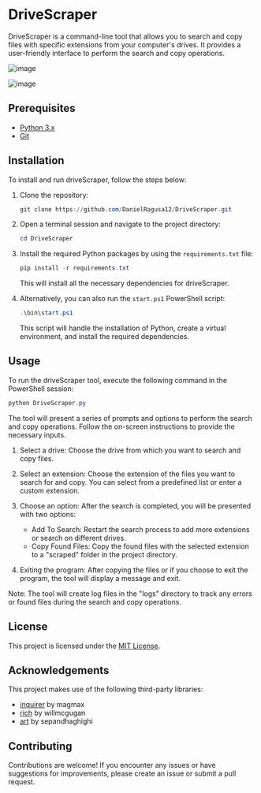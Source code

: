 # DriveScraper

DriveScraper is a command-line tool that allows you to search and copy files with specific extensions from your computer's drives. It provides a user-friendly interface to perform the search and copy operations.

![image](https://github.com/DanielRagusa12/scrapeBot/assets/90298464/dc6fc4ae-698e-404d-86b1-31f78e0077d2)


![image](https://github.com/user-attachments/assets/85c75246-1a50-4274-8699-cbfaafe6ba9b)




## Prerequisites

- [Python 3.x](https://www.python.org/downloads/)
- [Git](https://git-scm.com/downloads)

## Installation

To install and run driveScraper, follow the steps below:

1. Clone the repository:
   ```powershell
   git clone https://github.com/DanielRagusa12/DriveScraper.git
   ```

2. Open a terminal session and navigate to the project directory:

   ```powershell
   cd DriveScraper
   ```

3. Install the required Python packages by using the `requirements.txt` file:

   ```powershell
   pip install -r requirements.txt
   ```

   This will install all the necessary dependencies for driveScraper.

4. Alternatively, you can also run the `start.ps1` PowerShell script:

   ```powershell
   .\bin\start.ps1
   ```

   This script will handle the installation of Python, create a virtual environment, and install the required dependencies.

## Usage

To run the driveScraper tool, execute the following command in the PowerShell session:

```powershell
python DriveScraper.py
```

The tool will present a series of prompts and options to perform the search and copy operations. Follow the on-screen instructions to provide the necessary inputs.

1. Select a drive: Choose the drive from which you want to search and copy files.

2. Select an extension: Choose the extension of the files you want to search for and copy. You can select from a predefined list or enter a custom extension.

3. Choose an option: After the search is completed, you will be presented with two options:

   - Add To Search: Restart the search process to add more extensions or search on different drives.
   - Copy Found Files: Copy the found files with the selected extension to a "scraped" folder in the project directory.

4. Exiting the program: After copying the files or if you choose to exit the program, the tool will display a message and exit.

Note: The tool will create log files in the "logs" directory to track any errors or found files during the search and copy operations.

## License

This project is licensed under the [MIT License](LICENSE).

## Acknowledgements

This project makes use of the following third-party libraries:

- [inquirer](https://github.com/magmax/python-inquirer) by magmax
- [rich](https://github.com/willmcgugan/rich) by willmcgugan
- [art](https://github.com/sepandhaghighi/art) by sepandhaghighi

## Contributing

Contributions are welcome! If you encounter any issues or have suggestions for improvements, please create an issue or submit a pull request.
